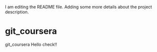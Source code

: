 I am editing the README file. Adding some more details about the project description.
# git_coursera
git_coursera
Hello check!!
